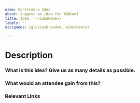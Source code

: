 ```yaml
---
name: Conference Idea
about: Suggest an idea for TABConf
title: Idea - <<ideaName>>
labels: ''
assignees: iglesiasbrandon, miketwenty1

---
```


# Description
### What is this idea? Give us as many details as possible. 
### What would an attendee gain from this?
### Relevant Links
